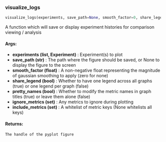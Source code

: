 

### visualize_logs
```python
visualize_logs(experiments, save_path=None, smooth_factor=0, share_legend=True, pretty_names=False, ignore_metrics=None, include_metrics=None)
```
A function which will save or display experiment histories for comparison viewing / analysis

#### Args:

* **experiments (list, Experiment)** :  Experiment(s) to plot
* **save_path (str)** :  The path where the figure should be saved, or None to display the figure to the screen
* **smooth_factor (float)** :  A non-negative float representing the magnitude of gaussian smoothing to apply (zero for    none)
* **share_legend (bool)** :  Whether to have one legend across all graphs (true) or one legend per graph (false)
* **pretty_names (bool)** :  Whether to modify the metric names in graph titles (true) or leave them alone (false)
* **ignore_metrics (set)** :  Any metrics to ignore during plotting
* **include_metrics (set)** :  A whitelist of metric keys (None whitelists all keys)

#### Returns:
    The handle of the pyplot figure